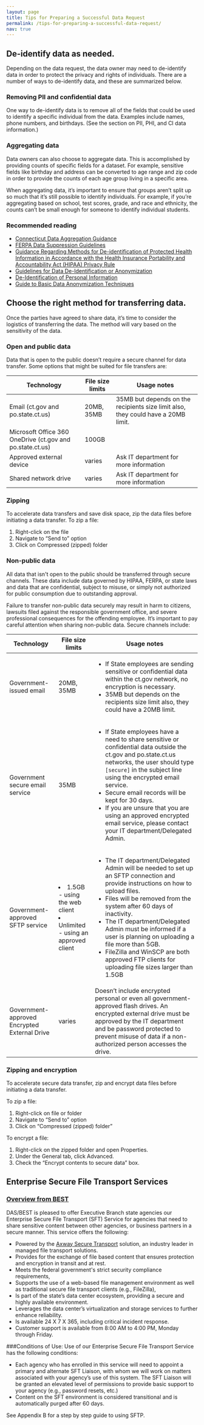```yaml
---
layout: page
title: Tips for Preparing a Successful Data Request
permalink: /tips-for-preparing-a-successful-data-request/
nav: true
---
```


## De-identify data as needed.
Depending on the data request, the data owner may need to de-identify data in order to protect the privacy and rights of individuals. There are a number of ways to de-identify data, and these are summarized below.

### Removing PII and confidential data
One way to de-identify data is to remove all of the fields that could be used to identify a specific individual from the data. Examples include names, phone numbers, and birthdays. (See the section on PII, PHI, and CI data information.) 

### Aggregating data
Data owners can also choose to aggregate data. This is accomplished by providing counts of specific fields for a dataset. For example, sensitive fields like birthday and address can be converted to age range and zip code in order to provide the counts of each age group living in a specific area. 

When aggregating data, it’s important to ensure that groups aren’t split up so much that it’s still possible to identify individuals. For example, if you’re aggregating based on school, test scores, grade, and race and ethnicity, the counts can’t be small enough for someone to identify individual students. 

### Recommended reading 
* [Connecticut Data Aggregation Guidance](https://portal.ct.gov/CTData/Content/Agency-Guidance)
* [FERPA Data Suppression Guidelines](http://edsight.ct.gov/relatedreports/BDCRE%20Data%20Suppression%20Rules.pdf)
* [Guidance Regarding Methods for De-identification of Protected Health Information in Accordance with the Health Insurance Portability and Accountability Act (HIPAA) Privacy Rule](https://www.hhs.gov/hipaa/for-professionals/privacy/special-topics/de-identification/index.html)
* [Guidelines for Data De-Identification or Anonymization](https://www.educause.edu/focus-areas-and-initiatives/policy-and-security/cybersecurity-program/resources/information-security-guide/toolkits/guidelines-for-data-deidentification-or-anonymization)
* [De-Identification of Personal Information](https://nvlpubs.nist.gov/nistpubs/ir/2015/NIST.IR.8053.pdf)
* [Guide to Basic Data Anonymization Techniques](https://iapp.org/media/pdf/resource_center/Guide_to_Anonymisation.pdf)

## Choose the right method for transferring data.
Once the parties have agreed to share data, it’s time to consider the logistics of transferring the data. The method will vary based on the sensitivity of the data.

### Open and public data
Data that is open to the public doesn’t require a secure channel for data transfer. Some options that might be suited for file transfers are:

| **Technology** | **File size limits** | **Usage notes** | 
| ----------- | ----------- | ----------- |
| Email (ct.gov and po.state.ct.us) | 20MB, 35MB | 35MB but depends on the recipients size limit also, they could have a 20MB limit. | 
| Microsoft Office 360 OneDrive (ct.gov and po.state.ct.us) | 100GB | | 
| Approved external device | varies | Ask IT department for more information | 
| Shared network drive | varies | Ask IT department for more information | 

### Zipping 
To accelerate data transfers and save disk space, zip the data files before initiating a data transfer. To zip a file:
1. Right-click on the file
2. Navigate to “Send to” option
3. Click on Compressed (zipped) folder

### Non-public data
All data that isn't open to the public should be transferred through secure channels. These data include data governed by HIPAA, FERPA, or state laws and data that are confidential, subject to misuse, or simply not authorized for public consumption due to outstanding approval.

Failure to transfer non-public data securely may result in harm to citizens, lawsuits filed against the responsible government office, and severe professional consequences for the offending employee. It’s important to pay careful attention when sharing non-public data. Secure channels include:

| **Technology** | **File size limits** | **Usage notes** | 
| ----------- | ----------- | ----------- |
| Government-issued email | 20MB, 35MB | <ul><li>If State employees are sending sensitive or confidential data within the ct.gov network, no encryption is necessary.</li><li>35MB but depends on the recipients size limit also, they could have a 20MB limit.</li></ul>| 
| Government secure email service | 35MB | <ul><li>If State employees have a need to share sensitive or confidential data outside the ct.gov and po.state.ct.us networks, the user should type `[secure]` in the subject line using the encrypted email service.</li><li>Secure email records will be kept for 30 days.</li><li>If you are unsure that you are using an approved encrypted email service, please contact your IT department/Delegated Admin.</li></ul>| 
| Government-approved SFTP service | <li>1.5GB - using the web client</li><li>Unlimited - using an approved client</li> | <ul><li>The IT department/Delegated Admin will be needed to set up an SFTP connection and provide instructions on how to upload files.</li><li>Files will be removed from the system after 60 days of inactivity.</li><li>The IT department/Delegated Admin must be informed if a user is planning on uploading a file more than 5GB.</li><li>FileZilla and WinSCP are both approved FTP clients for uploading file sizes larger than 1.5GB</li></ul> | 
| Government-approved Encrypted External Drive | varies | Doesn’t include encrypted personal or even all government-approved flash drives. An encrypted external drive must be approved by the IT department and be password protected to prevent misuse of data if a non-authorized person accesses the drive.| 

### Zipping and encryption
To accelerate secure data transfer, zip and encrypt data files before initiating a data transfer. 

To zip a file:
1. Right-click on file or folder
2. Navigate to “Send to” option
3. Click on “Compressed (zipped) folder”

To encrypt a file:
1. Right-click on the zipped folder and open Properties.
2. Under the General tab, click Advanced.
3. Check the “Encrypt contents to secure data” box.

## Enterprise Secure File Transport Services

### [Overview from BEST](https://portal.ct.gov/DAS/BEST/Planning-and-Architecture/Enterprise-Secure-File-Transport-Services)

DAS/BEST is pleased to offer Executive Branch state agencies our Enterprise Secure File Transport (SFT) Service for agencies that need to share sensitive content between other agencies, or business partners in a secure manner. This service offers the following:
* Powered by the [Axway Secure Transport](https://www.axway.com/en/enterprise-solutions/secure-transport#tablist1-tab1) solution, an industry leader in managed file transport solutions.
* Provides for the exchange of file based content that ensures protection and encryption in transit and at rest.
* Meets the federal government's strict security compliance requirements,
* Supports the use of a web-based file management environment as well as traditional secure file transport clients (e.g., FileZilla), 
* Is part of the state’s data center ecosystem, providing a secure and highly available environment.
* Leverages the data center’s virtualization and storage services to further enhance reliability.
* Is available 24 X 7 X 365, including critical incident response.
* Customer support is available from 8:00 AM to 4:00 PM, Monday through Friday.
 
###Conditions of Use:
Use of our Enterprise Secure File Transport Service has the following conditions:
* Each agency who has enrolled in this service will need to appoint a primary and alternate SFT Liaison, with whom we will work on matters associated with your agency’s use of this system. The SFT Liaison will be granted an elevated level of permissions to provide basic support to your agency (e.g., password resets, etc.)
* Content on the SFT environment is considered transitional and is automatically purged after 60 days.

See Appendix B for a step by step guide to using SFTP.